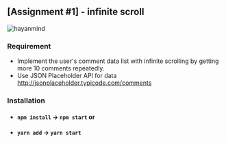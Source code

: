 ## [Assignment #1] - infinite scroll
![hayanmind](https://user-images.githubusercontent.com/71512593/127108908-b858c77b-3eae-480e-b49f-b63276ab12f9.gif)
### Requirement
- Implement the user's comment data list with infinite scrolling by getting more 10 comments repeatedly.
- Use JSON Placeholder API for data
http://jsonplaceholder.typicode.com/comments

### Installation
- #### `npm install` -> `npm start` or 
- #### `yarn add` -> `yarn start`

